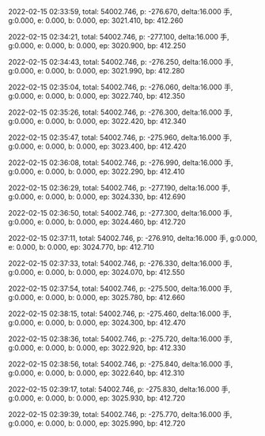 2022-02-15 02:33:59, total: 54002.746, p: -276.670, delta:16.000 手, g:0.000, e: 0.000, b: 0.000, ep: 3021.410, bp: 412.260

2022-02-15 02:34:21, total: 54002.746, p: -277.100, delta:16.000 手, g:0.000, e: 0.000, b: 0.000, ep: 3020.900, bp: 412.250

2022-02-15 02:34:43, total: 54002.746, p: -276.250, delta:16.000 手, g:0.000, e: 0.000, b: 0.000, ep: 3021.990, bp: 412.280

2022-02-15 02:35:04, total: 54002.746, p: -276.060, delta:16.000 手, g:0.000, e: 0.000, b: 0.000, ep: 3022.740, bp: 412.350

2022-02-15 02:35:26, total: 54002.746, p: -276.300, delta:16.000 手, g:0.000, e: 0.000, b: 0.000, ep: 3022.420, bp: 412.340

2022-02-15 02:35:47, total: 54002.746, p: -275.960, delta:16.000 手, g:0.000, e: 0.000, b: 0.000, ep: 3023.400, bp: 412.420

2022-02-15 02:36:08, total: 54002.746, p: -276.990, delta:16.000 手, g:0.000, e: 0.000, b: 0.000, ep: 3022.290, bp: 412.410

2022-02-15 02:36:29, total: 54002.746, p: -277.190, delta:16.000 手, g:0.000, e: 0.000, b: 0.000, ep: 3024.330, bp: 412.690

2022-02-15 02:36:50, total: 54002.746, p: -277.300, delta:16.000 手, g:0.000, e: 0.000, b: 0.000, ep: 3024.460, bp: 412.720

2022-02-15 02:37:11, total: 54002.746, p: -276.910, delta:16.000 手, g:0.000, e: 0.000, b: 0.000, ep: 3024.770, bp: 412.710

2022-02-15 02:37:33, total: 54002.746, p: -276.330, delta:16.000 手, g:0.000, e: 0.000, b: 0.000, ep: 3024.070, bp: 412.550

2022-02-15 02:37:54, total: 54002.746, p: -275.500, delta:16.000 手, g:0.000, e: 0.000, b: 0.000, ep: 3025.780, bp: 412.660

2022-02-15 02:38:15, total: 54002.746, p: -275.460, delta:16.000 手, g:0.000, e: 0.000, b: 0.000, ep: 3024.300, bp: 412.470

2022-02-15 02:38:36, total: 54002.746, p: -275.720, delta:16.000 手, g:0.000, e: 0.000, b: 0.000, ep: 3022.920, bp: 412.330

2022-02-15 02:38:56, total: 54002.746, p: -275.840, delta:16.000 手, g:0.000, e: 0.000, b: 0.000, ep: 3022.640, bp: 412.310

2022-02-15 02:39:17, total: 54002.746, p: -275.830, delta:16.000 手, g:0.000, e: 0.000, b: 0.000, ep: 3025.930, bp: 412.720

2022-02-15 02:39:39, total: 54002.746, p: -275.770, delta:16.000 手, g:0.000, e: 0.000, b: 0.000, ep: 3025.990, bp: 412.720